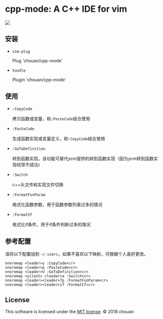 cpp-mode: A C++ IDE for vim
===============================================

![][1]

安装
------------
    
- `vim-plug`

    Plug 'chxuan/cpp-mode'

- `Vundle`

    Plugin 'chxuan/cpp-mode'

使用
------------

- `:CopyCode`

    拷贝函数或变量，和`:PasteCode`结合使用

- `:PasteCode`

    生成函数实现或变量定义，和`:CopyCode`结合使用

- `:GoToDefinition`
    
    转到函数实现，该功能可替代ycm提供的转到函数实现（因为ycm转到函数实现经常不成功）

- `:Switch`

    c++头文件和实现文件切换

- `:FormatFunParam`

    格式化函数参数，用于函数参数列表过多的情况

- `:FormatIf`

    格式化if条件，用于if条件判断过多的情况

参考配置
------------

请将以下配置加到 `~/.vimrc`，如果不喜欢以下映射，可根据个人喜好更改。

    nnoremap <leader>y :CopyCode<cr>
    nnoremap <leader>p :PasteCode<cr>
    nnoremap <leader>U :GoToDefinition<cr>
    nnoremap <silent> <leader>a :Switch<cr>
    nnoremap <leader><leader>fp :FormatFunParam<cr>
    nnoremap <leader><leader>if :FormatIf<cr>

License
------------

This software is licensed under the [MIT license][2]. © 2018 chxuan


  [1]: https://raw.githubusercontent.com/chxuan/cpp-mode/master/screenshots/cpp-mode.gif
  [2]: https://github.com/chxuan/cpp-mode/blob/master/LICENSE
